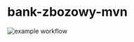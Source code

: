 # bank-zbozowy-mvn
![example workflow](https://github.com/Rejszon/bank-zbozowy-mvn/actions/workflows/ci.yml/badge.svg)
